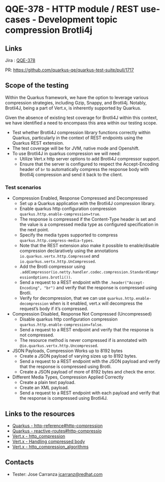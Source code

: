 # QQE-378 - HTTP module / REST use-cases - Development topic compression Brotli4j
## Links
Jira : [QQE-378](https://issues.redhat.com/browse/QQE-378)

PR:  https://github.com/quarkus-qe/quarkus-test-suite/pull/1717
## Scope of the testing
Within the Quarkus framework, we have the option to leverage various compression strategies, including Gzip, Snappy, and Brotli4j. 
Notably, Brotli4J, being a part of Vert.x, is inherently supported by Quarkus.

Given the absence of existing test coverage for Brotli4J within this context,
we have identified a need to encompass this area within our testing scope.
 - Test whether Brotli4J compression library functions correctly within Quarkus, particularly in the context of REST endpoints using the Quarkus REST extension.
 - The test coverage will be for JVM, native mode and Openshift.
 - To use Brotli4J in quarkus compression we will need:
   * Utilize Vert.x http server options  to add Brotli4J compressor support.   
   * Ensure that the server is configured to respect the Accept-Encoding header of `br` to automatically
     compress the response body with Brotli4j compression and send it back to the client.
### Test scenarios 

- Compression Enabled, Response Compressed and Decompressed
   *    Set up a Quarkus application with the Brotli4J compression library.
   *    Enable quarkus http configuration compression `quarkus.http.enable-compression=true`.
   *    The response is compressed if the Content-Type header is set and the value is a compressed media type as configured specification in the next point.
   *    Specify the media types supported to compress `quarkus.http.compress-media-types`.  
   *    Note that the REST extension also make it possible to enable/disable compression declaratively using the annotations `io.quarkus.vertx.http.Compressed` and `io.quarkus.vertx.http.UnCompressed`.
   *    Add the Brotli compressor using `.addCompressor(io.netty.handler.codec.compression.StandardCompressionOptions.brotli())`.
   *    Send a request to a REST endpoint with the `.header("Accept-Encoding", "br")` and verify that the response is compressed using Brotli.
   *    Verify for decompression, that we can use `quarkus.http.enable-decompression` when is it enabled, vert.x will decompress the request’s body if it’s compressed.
- Compression Disabled, Response Not Compressed (Uncompressed)
    *   Disable quarkus http configuration compression `quarkus.http.enable-compression=false`.
    *   Send a request to a REST endpoint and verify that the response is not compressed.
    *   The resource method is never compressed if is annotated with `@io.quarkus.vertx.http.Uncompressed`.
- JSON Payloads, Compression Works up to 8192 bytes
    *   Create a JSON payload of varying sizes up to 8192 bytes.
    *   Send a request to a REST endpoint with the JSON payload and verify that the response is compressed
  using Brotli.
    * Create a JSON payload of more of 8192 bytes and check the error.
-  Different Media Types, Compression Applied Correctly 
     *   Create a plain text payload.
     *   Create an XML payload.
     *   Send a request to a REST endpoint with each payload and verify that the response is compressed using Brotli4J.

    

## Links to the resources
- [Quarkus - http-reference#http-compression](https://quarkus.io/guides/http-reference#http-compression)
- [Quarkus - reactive-routes#http-compressio](https://quarkus.io/guides/reactive-routes#http-compression)
- [Vert.x - http_compression](https://vertx.io/docs/vertx-core/java/#_http_compression )
- [Vert.x - Handling compressed body](https://vertx.io/docs/vertx-core/java/#_handling_compressed_body)
- [Vert.x - http_compression_algorithms](https://vertx.io/docs/vertx-core/java/#_http_compression_algorithms)

## Contacts
- Tester: Jose Carranza <jcarranz@redhat.com>
